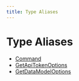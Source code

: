 ```yaml
---
title: Type Aliases
---
```


# Type Aliases

- [Command](type-alias.Command.md)
- [GetApiTokenOptions](type-alias.GetApiTokenOptions.md)
- [GetDataModelOptions](type-alias.GetDataModelOptions.md)
